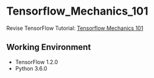 # Tensorflow_Mechanics_101

Revise TensorFlow Tutorial: [Tensorflow Mechanics 101](https://www.tensorflow.org/get_started/mnist/mechanics)

## Working Environment

* TensorFlow 1.2.0
* Python 3.6.0
